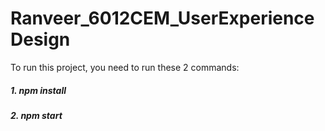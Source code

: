 # Ranveer_6012CEM_UserExperienceDesign
To run this project, you need to run these 2 commands:
##### 1. npm install
##### 2. npm start


